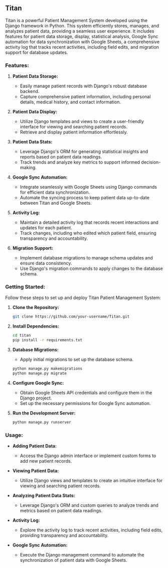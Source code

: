 ## Titan 
Titan is a powerful Patient Management System developed using the Django framework in Python. This system efficiently stores, manages, and analyzes patient data, providing a seamless user experience. It includes features for patient data storage, display, statistical analysis, Google Sync automation for data synchronization with Google Sheets, a comprehensive activity log that tracks recent activities, including field edits, and migration support for database updates.

### Features:

1. **Patient Data Storage:**
   - Easily manage patient records with Django's robust database backend.
   - Capture comprehensive patient information, including personal details, medical history, and contact information.

2. **Patient Data Display:**
   - Utilize Django templates and views to create a user-friendly interface for viewing and searching patient records.
   - Retrieve and display patient information effortlessly.

3. **Patient Data Stats:**
   - Leverage Django's ORM for generating statistical insights and reports based on patient data readings.
   - Track trends and analyze key metrics to support informed decision-making.

4. **Google Sync Automation:**
   - Integrate seamlessly with Google Sheets using Django commands for efficient data synchronization.
   - Automate the syncing process to keep patient data up-to-date between Titan and Google Sheets.

5. **Activity Log:**
   - Maintain a detailed activity log that records recent interactions and updates for each patient.
   - Track changes, including who edited which patient field, ensuring transparency and accountability.

6. **Migration Support:**
   - Implement database migrations to manage schema updates and ensure data consistency.
   - Use Django's migration commands to apply changes to the database schema.

### Getting Started:

Follow these steps to set up and deploy Titan Patient Management System:

1. **Clone the Repository:**
   ```bash
   git clone https://github.com/your-username/Titan.git
   ```

2. **Install Dependencies:**
   ```bash
   cd titan
   pip install -r requirements.txt
   ```

3. **Database Migrations:**
   - Apply initial migrations to set up the database schema.
   ```bash
   python manage.py makemigrations
   python manage.py migrate
   ```

4. **Configure Google Sync:**
   - Obtain Google Sheets API credentials and configure them in the Django project.
   - Set up the necessary permissions for Google Sync automation.

5. **Run the Development Server:**
   ```bash
   python manage.py runserver
   ```

### Usage:

- **Adding Patient Data:**
  - Access the Django admin interface or implement custom forms to add new patient records.

- **Viewing Patient Data:**
  - Utilize Django views and templates to create an intuitive interface for viewing and searching patient records.

- **Analyzing Patient Data Stats:**
  - Leverage Django's ORM and custom queries to analyze trends and metrics based on patient data readings.

- **Activity Log:**
  - Explore the activity log to track recent activities, including field edits, providing transparency and accountability.

- **Google Sync Automation:**
  - Execute the Django management command to automate the synchronization of patient data with Google Sheets.
